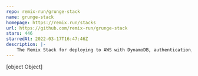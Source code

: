 ```yaml
---
repo: remix-run/grunge-stack
name: grunge-stack
homepage: https://remix.run/stacks
url: https://github.com/remix-run/grunge-stack
stars: 446
starredAt: 2022-03-17T16:47:46Z
description: |-
    The Remix Stack for deploying to AWS with DynamoDB, authentication, testing, linting, formatting, etc.
---
```


[object Object]
